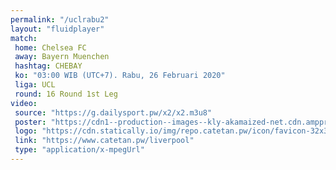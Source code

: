 ```yaml
---
permalink: "/uclrabu2"
layout: "fluidplayer"
match:
 home: Chelsea FC
 away: Bayern Muenchen
 hashtag: CHEBAY
 ko: "03:00 WIB (UTC+7). Rabu, 26 Februari 2020"
 liga: UCL
 round: 16 Round 1st Leg
video:
 source: "https://g.dailysport.pw/x2/x2.m3u8"
 poster: "https://cdn1--production--images--kly-akamaized-net.cdn.ampproject.org/ii/w1200/s/cdn1-production-images-kly.akamaized.net/6C-RHOCeQ9vNnyj6UkgfMTqS_Rs=/673x373/smart/filters:quality(75):strip_icc():format(jpeg)/kly-media-production/medias/3059243/original/080201600_1582546446-Liga_Champions_-_Chelsea_Vs_Bayern_Munchen.jpg"
 logo: "https://cdn.statically.io/img/repo.catetan.pw/icon/favicon-32x32.png"
 link: "https://www.catetan.pw/liverpool"
 type: "application/x-mpegUrl"
---
```

